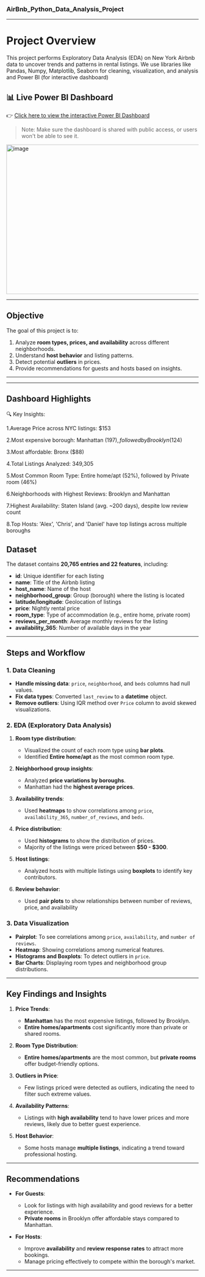 ### AirBnb_Python_Data_Analysis_Project
---
# Project Overview

  This project performs Exploratory Data Analysis (EDA) on New York Airbnb data to uncover trends and patterns in rental listings. We use libraries like Pandas, Numpy, Matplotlib, Seaborn for cleaning, visualization, and analysis and      Power BI (for interactive dashboard)

  ## 📊 Live Power BI Dashboard

👉 [Click here to view the interactive Power BI Dashboard]([https://app.powerbi.com/view?r=eyJrIjoiYOUR_UNIQUE_ID_HERE](https://app.powerbi.com/reportEmbed?reportId=76ebadb7-9a09-4b17-9d46-facb3eafc2fc&autoAuth=true&ctid=21fc845e-e13e-4a83-b8b8-60c7f0206922))

> Note: Make sure the dashboard is shared with public access, or users won't be able to see it.

  
<img width="997" height="392" alt="image" src="https://github.com/user-attachments/assets/8e32b517-fe9d-42d4-a4f4-edb97309c34b" />

---

## Objective
The goal of this project is to:
1. Analyze **room types, prices, and availability** across different neighborhoods.
2. Understand **host behavior** and listing patterns.
3. Detect potential **outliers** in prices.
4. Provide recommendations for guests and hosts based on insights.

---
---
## Dashboard Highlights

🔍 Key Insights:

1.Average Price across NYC listings: $153

2.Most expensive borough: Manhattan ($197), followed by Brooklyn ($124)

3.Most affordable: Bronx ($88)

4.Total Listings Analyzed: 349,305

5.Most Common Room Type: Entire home/apt (52%), followed by Private room (46%)

6.Neighborhoods with Highest Reviews: Brooklyn and Manhattan

7.Highest Availability: Staten Island (avg. ~200 days), despite low review count

8.Top Hosts: 'Alex', 'Chris', and 'Daniel' have top listings across multiple boroughs

## Dataset
The dataset contains **20,765 entries and 22 features**, including:
- **id**: Unique identifier for each listing  
- **name**: Title of the Airbnb listing  
- **host_name**: Name of the host  
- **neighborhood_group**: Group (borough) where the listing is located  
- **latitude/longitude**: Geolocation of listings  
- **price**: Nightly rental price  
- **room_type**: Type of accommodation (e.g., entire home, private room)  
- **reviews_per_month**: Average monthly reviews for the listing  
- **availability_365**: Number of available days in the year  

---

## Steps and Workflow

### 1. Data Cleaning
- **Handle missing data**: `price`, `neighborhood`, and `beds` columns had null values.
- **Fix data types**: Converted `last_review` to a **datetime** object.
- **Remove outliers**: Using IQR method over `Price` column to avoid skewed visualizations.

### 2. EDA (Exploratory Data Analysis)
1. **Room type distribution**: 
   - Visualized the count of each room type using **bar plots**.
   - Identified **Entire home/apt** as the most common room type.

2. **Neighborhood group insights**:
   - Analyzed **price variations by boroughs**.
   - Manhattan had the **highest average prices**.

3. **Availability trends**:
   - Used **heatmaps** to show correlations among `price`, `availability_365`, `number_of_reviews`, and `beds`.

4. **Price distribution**:
   - Used **histograms** to show the distribution of prices.
   - Majority of the listings were priced between **$50 - $300**.

5. **Host listings**:
   - Analyzed hosts with multiple listings using **boxplots** to identify key contributors.

6. **Review behavior**:
   - Used **pair plots** to show relationships between number of reviews, price, and availability


### 3. Data Visualization
- **Pairplot**: To see correlations among `price`, `availability`, and `number of reviews`.
- **Heatmap**: Showing correlations among numerical features.
- **Histograms and Boxplots**: To detect outliers in `price`.
- **Bar Charts**: Displaying room types and neighborhood group distributions.

---

## Key Findings and Insights
1. **Price Trends**:  
   - **Manhattan** has the most expensive listings, followed by Brooklyn.  
   - **Entire homes/apartments** cost significantly more than private or shared rooms.  

2. **Room Type Distribution**:  
   - **Entire homes/apartments** are the most common, but **private rooms** offer budget-friendly options.

3. **Outliers in Price**:  
   - Few listings priced  were detected as outliers, indicating the need to filter such extreme values.

4. **Availability Patterns**:  
   - Listings with **high availability** tend to have lower prices and more reviews, likely due to better guest experience.

5. **Host Behavior**:  
   - Some hosts manage **multiple listings**, indicating a trend toward professional hosting.
---

## Recommendations
- **For Guests**: 
   - Look for listings with high availability and good reviews for a better experience.
   - **Private rooms** in Brooklyn offer affordable stays compared to Manhattan.

- **For Hosts**:  
   - Improve **availability** and **review response rates** to attract more bookings.
   - Manage pricing effectively to compete within the borough's market.

---







